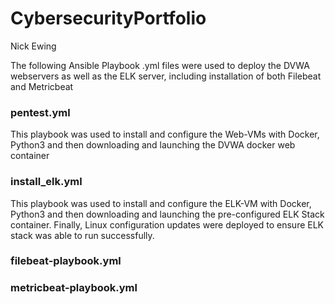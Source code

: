 # CybersecurityPortfolio

Nick Ewing

The following Ansible Playbook .yml files were used to deploy the DVWA webservers as well as the ELK server, including installation of both Filebeat and Metricbeat

### pentest.yml

This playbook was used to install and configure the Web-VMs with Docker, Python3 and then downloading and launching the DVWA docker web container

### install_elk.yml

This playbook was used to install and configure the ELK-VM with Docker, Python3 and then downloading and launching the pre-configured ELK Stack container.  Finally, Linux configuration updates were deployed to ensure ELK stack was able to run successfully.

### filebeat-playbook.yml
### metricbeat-playbook.yml